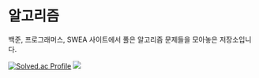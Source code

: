 # 알고리즘
백준, 프로그래머스, SWEA 사이트에서 풀은 알고리즘 문제들을 모아놓은 저장소입니다.

[![Solved.ac Profile](http://mazassumnida.wtf/api/generate_badge?boj=gudrb4869)](https://solved.ac/gudrb4869) <img src="http://mazandi.herokuapp.com/api?handle=gudrb4869&theme=warm"/>
